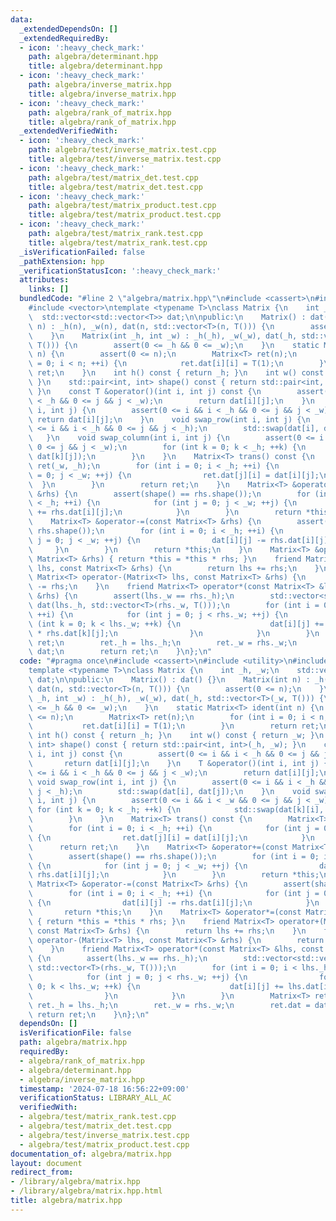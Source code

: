 ```yaml
---
data:
  _extendedDependsOn: []
  _extendedRequiredBy:
  - icon: ':heavy_check_mark:'
    path: algebra/determinant.hpp
    title: algebra/determinant.hpp
  - icon: ':heavy_check_mark:'
    path: algebra/inverse_matrix.hpp
    title: algebra/inverse_matrix.hpp
  - icon: ':heavy_check_mark:'
    path: algebra/rank_of_matrix.hpp
    title: algebra/rank_of_matrix.hpp
  _extendedVerifiedWith:
  - icon: ':heavy_check_mark:'
    path: algebra/test/inverse_matrix.test.cpp
    title: algebra/test/inverse_matrix.test.cpp
  - icon: ':heavy_check_mark:'
    path: algebra/test/matrix_det.test.cpp
    title: algebra/test/matrix_det.test.cpp
  - icon: ':heavy_check_mark:'
    path: algebra/test/matrix_product.test.cpp
    title: algebra/test/matrix_product.test.cpp
  - icon: ':heavy_check_mark:'
    path: algebra/test/matrix_rank.test.cpp
    title: algebra/test/matrix_rank.test.cpp
  _isVerificationFailed: false
  _pathExtension: hpp
  _verificationStatusIcon: ':heavy_check_mark:'
  attributes:
    links: []
  bundledCode: "#line 2 \"algebra/matrix.hpp\"\n#include <cassert>\n#include <utility>\n\
    #include <vector>\ntemplate <typename T>\nclass Matrix {\n    int _h, _w;\n  \
    \  std::vector<std::vector<T>> dat;\n\npublic:\n    Matrix() : dat() {}\n    Matrix(int\
    \ n) : _h(n), _w(n), dat(n, std::vector<T>(n, T())) {\n        assert(0 <= n);\n\
    \    }\n    Matrix(int _h, int _w) : _h(_h), _w(_w), dat(_h, std::vector<T>(_w,\
    \ T())) {\n        assert(0 <= _h && 0 <= _w);\n    }\n    static Matrix<T> ident(int\
    \ n) {\n        assert(0 <= n);\n        Matrix<T> ret(n);\n        for (int i\
    \ = 0; i < n; ++i) {\n            ret.dat[i][i] = T(1);\n        }\n        return\
    \ ret;\n    }\n    int h() const { return _h; }\n    int w() const { return _w;\
    \ }\n    std::pair<int, int> shape() const { return std::pair<int, int>(_h, _w);\
    \ }\n    const T &operator()(int i, int j) const {\n        assert(0 <= i && i\
    \ < _h && 0 <= j && j < _w);\n        return dat[i][j];\n    }\n    T &operator()(int\
    \ i, int j) {\n        assert(0 <= i && i < _h && 0 <= j && j < _w);\n       \
    \ return dat[i][j];\n    }\n    void swap_row(int i, int j) {\n        assert(0\
    \ <= i && i < _h && 0 <= j && j < _h);\n        std::swap(dat[i], dat[j]);\n \
    \   }\n    void swap_column(int i, int j) {\n        assert(0 <= i && i < _w &&\
    \ 0 <= j && j < _w);\n        for (int k = 0; k < _h; ++k) {\n            std::swap(dat[k][i],\
    \ dat[k][j]);\n        }\n    }\n    Matrix<T> trans() const {\n        Matrix<T>\
    \ ret(_w, _h);\n        for (int i = 0; i < _h; ++i) {\n            for (int j\
    \ = 0; j < _w; ++j) {\n                ret.dat[j][i] = dat[i][j];\n          \
    \  }\n        }\n        return ret;\n    }\n    Matrix<T> &operator+=(const Matrix<T>\
    \ &rhs) {\n        assert(shape() == rhs.shape());\n        for (int i = 0; i\
    \ < _h; ++i) {\n            for (int j = 0; j < _w; ++j) {\n                dat[i][j]\
    \ += rhs.dat[i][j];\n            }\n        }\n        return *this;\n    }\n\
    \    Matrix<T> &operator-=(const Matrix<T> &rhs) {\n        assert(shape() ==\
    \ rhs.shape());\n        for (int i = 0; i < _h; ++i) {\n            for (int\
    \ j = 0; j < _w; ++j) {\n                dat[i][j] -= rhs.dat[i][j];\n       \
    \     }\n        }\n        return *this;\n    }\n    Matrix<T> &operator*=(const\
    \ Matrix<T> &rhs) { return *this = *this * rhs; }\n    friend Matrix<T> operator+(Matrix<T>\
    \ lhs, const Matrix<T> &rhs) {\n        return lhs += rhs;\n    }\n    friend\
    \ Matrix<T> operator-(Matrix<T> lhs, const Matrix<T> &rhs) {\n        return lhs\
    \ -= rhs;\n    }\n    friend Matrix<T> operator*(const Matrix<T> &lhs, const Matrix<T>\
    \ &rhs) {\n        assert(lhs._w == rhs._h);\n        std::vector<std::vector<T>>\
    \ dat(lhs._h, std::vector<T>(rhs._w, T()));\n        for (int i = 0; i < lhs._h;\
    \ ++i) {\n            for (int j = 0; j < rhs._w; ++j) {\n                for\
    \ (int k = 0; k < lhs._w; ++k) {\n                    dat[i][j] += lhs.dat[i][k]\
    \ * rhs.dat[k][j];\n                }\n            }\n        }\n        Matrix<T>\
    \ ret;\n        ret._h = lhs._h;\n        ret._w = rhs._w;\n        ret.dat =\
    \ dat;\n        return ret;\n    }\n};\n"
  code: "#pragma once\n#include <cassert>\n#include <utility>\n#include <vector>\n\
    template <typename T>\nclass Matrix {\n    int _h, _w;\n    std::vector<std::vector<T>>\
    \ dat;\n\npublic:\n    Matrix() : dat() {}\n    Matrix(int n) : _h(n), _w(n),\
    \ dat(n, std::vector<T>(n, T())) {\n        assert(0 <= n);\n    }\n    Matrix(int\
    \ _h, int _w) : _h(_h), _w(_w), dat(_h, std::vector<T>(_w, T())) {\n        assert(0\
    \ <= _h && 0 <= _w);\n    }\n    static Matrix<T> ident(int n) {\n        assert(0\
    \ <= n);\n        Matrix<T> ret(n);\n        for (int i = 0; i < n; ++i) {\n \
    \           ret.dat[i][i] = T(1);\n        }\n        return ret;\n    }\n   \
    \ int h() const { return _h; }\n    int w() const { return _w; }\n    std::pair<int,\
    \ int> shape() const { return std::pair<int, int>(_h, _w); }\n    const T &operator()(int\
    \ i, int j) const {\n        assert(0 <= i && i < _h && 0 <= j && j < _w);\n \
    \       return dat[i][j];\n    }\n    T &operator()(int i, int j) {\n        assert(0\
    \ <= i && i < _h && 0 <= j && j < _w);\n        return dat[i][j];\n    }\n   \
    \ void swap_row(int i, int j) {\n        assert(0 <= i && i < _h && 0 <= j &&\
    \ j < _h);\n        std::swap(dat[i], dat[j]);\n    }\n    void swap_column(int\
    \ i, int j) {\n        assert(0 <= i && i < _w && 0 <= j && j < _w);\n       \
    \ for (int k = 0; k < _h; ++k) {\n            std::swap(dat[k][i], dat[k][j]);\n\
    \        }\n    }\n    Matrix<T> trans() const {\n        Matrix<T> ret(_w, _h);\n\
    \        for (int i = 0; i < _h; ++i) {\n            for (int j = 0; j < _w; ++j)\
    \ {\n                ret.dat[j][i] = dat[i][j];\n            }\n        }\n  \
    \      return ret;\n    }\n    Matrix<T> &operator+=(const Matrix<T> &rhs) {\n\
    \        assert(shape() == rhs.shape());\n        for (int i = 0; i < _h; ++i)\
    \ {\n            for (int j = 0; j < _w; ++j) {\n                dat[i][j] +=\
    \ rhs.dat[i][j];\n            }\n        }\n        return *this;\n    }\n   \
    \ Matrix<T> &operator-=(const Matrix<T> &rhs) {\n        assert(shape() == rhs.shape());\n\
    \        for (int i = 0; i < _h; ++i) {\n            for (int j = 0; j < _w; ++j)\
    \ {\n                dat[i][j] -= rhs.dat[i][j];\n            }\n        }\n \
    \       return *this;\n    }\n    Matrix<T> &operator*=(const Matrix<T> &rhs)\
    \ { return *this = *this * rhs; }\n    friend Matrix<T> operator+(Matrix<T> lhs,\
    \ const Matrix<T> &rhs) {\n        return lhs += rhs;\n    }\n    friend Matrix<T>\
    \ operator-(Matrix<T> lhs, const Matrix<T> &rhs) {\n        return lhs -= rhs;\n\
    \    }\n    friend Matrix<T> operator*(const Matrix<T> &lhs, const Matrix<T> &rhs)\
    \ {\n        assert(lhs._w == rhs._h);\n        std::vector<std::vector<T>> dat(lhs._h,\
    \ std::vector<T>(rhs._w, T()));\n        for (int i = 0; i < lhs._h; ++i) {\n\
    \            for (int j = 0; j < rhs._w; ++j) {\n                for (int k =\
    \ 0; k < lhs._w; ++k) {\n                    dat[i][j] += lhs.dat[i][k] * rhs.dat[k][j];\n\
    \                }\n            }\n        }\n        Matrix<T> ret;\n       \
    \ ret._h = lhs._h;\n        ret._w = rhs._w;\n        ret.dat = dat;\n       \
    \ return ret;\n    }\n};\n"
  dependsOn: []
  isVerificationFile: false
  path: algebra/matrix.hpp
  requiredBy:
  - algebra/rank_of_matrix.hpp
  - algebra/determinant.hpp
  - algebra/inverse_matrix.hpp
  timestamp: '2024-07-18 16:56:22+09:00'
  verificationStatus: LIBRARY_ALL_AC
  verifiedWith:
  - algebra/test/matrix_rank.test.cpp
  - algebra/test/matrix_det.test.cpp
  - algebra/test/inverse_matrix.test.cpp
  - algebra/test/matrix_product.test.cpp
documentation_of: algebra/matrix.hpp
layout: document
redirect_from:
- /library/algebra/matrix.hpp
- /library/algebra/matrix.hpp.html
title: algebra/matrix.hpp
---
```

